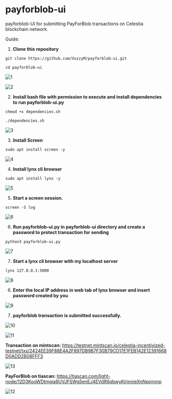 # payforblob-ui
payforblob-UI for submitting PayForBlob transactions on Celestia blockchain network.

Guide:

1. **Clone this repository**

```git clone https://github.com/VuzzyM/payforblob-ui.git```

```cd payforblob-ui ```

![1](https://user-images.githubusercontent.com/66425682/229290887-a88efd11-c63f-42cd-a693-e8311997be2b.png)

![2](https://user-images.githubusercontent.com/66425682/229290902-74139965-bbea-4436-b94d-d0cce89c60d9.png)

2. **Install bash file with permission to execute and install dependencies to run payforblob-ui.py**

```chmod +x dependencies.sh```

```./dependencies.sh```

![3](https://user-images.githubusercontent.com/66425682/229291068-3f030627-ee0d-4492-8152-e3c2f8bc657d.png)

3. **Install Screen**

```sudo apt install screen -y```

![4](https://user-images.githubusercontent.com/66425682/229291806-3ec7b7ba-69e4-4b96-8bd8-948598159731.png)

4. **Install lynx cli browser**

```sudo apt install lynx -y```

![5](https://user-images.githubusercontent.com/66425682/229291817-31d0534e-5cf4-45eb-9d99-38c8cba68185.png)

5. **Start a screen session.**

```screen -S log```

![6](https://user-images.githubusercontent.com/66425682/229291827-614ce052-d146-43c9-9678-8cc040fb3651.png)

6. **Run payforblob-ui.py in payforblob-ui directory and create a password to protect transaction for sending**

```python3 payforblob-ui.py```

![7](https://user-images.githubusercontent.com/66425682/229291853-2228d4a3-d382-4d0b-be10-50c3a9c07ba1.png)

7. **Start a lynx cli browser with my localhost server**

```lynx 127.0.0.1:5000```

![8](https://user-images.githubusercontent.com/66425682/229291866-50d527f1-e72f-45fe-9d81-839061ee29dd.png)

6. **Enter the local IP address in web tab of lynx browser and insert password created by you**

![9](https://user-images.githubusercontent.com/66425682/229291879-80486b63-8c09-4263-afd7-3a91583a7058.png)

7. **payforblob transaction is submitted successfully.**

![10](https://user-images.githubusercontent.com/66425682/229291890-491a2486-c906-41e5-a207-1368ff9157ea.png)

![11](https://user-images.githubusercontent.com/66425682/229291897-ab152982-ad57-4a9b-99cb-7ce3f5cc42d3.png)

**Transaction on mintscan:** https://testnet.mintscan.io/celestia-incentivized-testnet/txs/2424EE39F88E4A2F897DB9B7F30B79CD17E1FEB142E12391668D0ADD2B08FFF3

![13](https://user-images.githubusercontent.com/66425682/229292211-5173399c-b701-4f8d-a1ed-f8726a6bc3da.png)

**PayForBlob on tiascan:** https://tiascan.com/light-node/12D3KooWDtmgia6UVJFSWg5enEJ4EVdR6qbwyAVmnieXnNppjnmp

![12](https://user-images.githubusercontent.com/66425682/229292271-23de533f-f404-4bc5-9a24-f1c0d6df1f9f.png)



